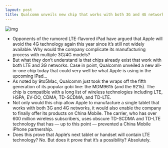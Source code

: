```yaml
---
layout: post
title: Qualcomm unveils new chip that works with both 3G and 4G networks
---
```

![img](http://media.idownloadblog.com/wp-content/uploads/2012/02/gobi.jpg)
* Opponents of the rumored LTE-flavored iPad have argued that Apple will avoid the 4G technology again this year since it’s still not widely available. Why would the company complicate its manufacturing process with multiple 3G/4G models?
* But what they don’t understand is that chips already exist that work with both LTE and 3G networks. Case in point, Qualcomm unveiled a new all-in-one chip today that could very well be what Apple is using in the upcoming iPad…
* As noted by 9to5Mac, Qualcomm just took the wraps off the fifth generation of its popular gobi line: the MDM9615 (and the 9215). The chip is compatible with a long list of wireless technologies including LTE, HSPA, EV-DO, CDMA, TD-SCDMA, and TD-LTE.
* Not only would this chip allow Apple to manufacture a single tablet that works with both 3G and 4G networks, it would also enable the company to finally offer its products on China Mobile. The carrier, who has over 600 million wireless subscribers, uses obscure TD-SCDMA and TD-LTE technology that has — up to this point — prevented a China Mobile iPhone partnership.
* Does this prove that Apple’s next tablet or handset will contain LTE technology? No. But does it prove that it’s a possibility? Absolutely.

